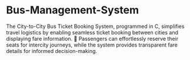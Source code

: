 # Bus-Management-System
The City-to-City Bus Ticket Booking System, programmed in C, simplifies travel logistics by enabling seamless ticket booking between cities and displaying fare information. 🎫 Passengers can effortlessly reserve their seats for intercity journeys, while the system provides transparent fare details for informed decision-making. 
